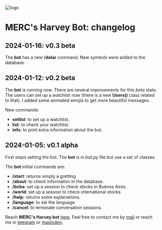 ![logo](https://gitlab.com/azarte/azarte.gitlab.io/-/raw/master/public/assets/img/logo_64.png)

# MERC's Harvey Bot: changelog

## 2024-01-16: v0.3 beta

The **bot** has a new **/dolar** command. New symbols were added to the database.  

## 2024-01-12: v0.2 beta

The **bot** is running now. There are several improvements for this *beta* state.
The users can set up a watchlist now (there is a new **Users()** class related to that).
I added some animated emojis to get more beautiful messages.

New commands:

- **setlist**: to set up a watchlist.
- **list**: to check your watchlist.
- **info**: to print extra information about the bot.

## 2024-01-05: v0.1 alpha

First steps setting the bot. The **bot** is in
*bot.py* file but use a set of classes.  

The **bot** initial commands are:

- **/start**: returns simply a gretting.  
- **/about**: to check information in the database.
- **/bcba**: set up a session to check stocks in Buenos Aires.  
- **/world**: set up a session to check international stocks.  
- **/help**: returns some explanations.  
- **/language**: to set the language.  
- **/cancel**: to terminate conversation sessions.    

Reach **MERC's Harvey bot** [here](https://t.me/mercsharvey_bot).
Feel free to contact me by [mail](mailto:rodrigovalla@protonmail.ch) or reach me in
[telegram](https://t.me/rvalla) or [mastodon](https://fosstodon.org/@rvalla).
